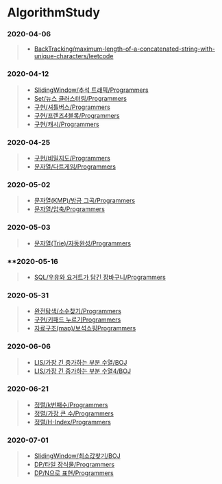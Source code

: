 # AlgorithmStudy
 ###  **2020-04-06** 
>* [BackTracking/maximum-length-of-a-concatenated-string-with-unique-characters/leetcode](https://leetcode.com/problems/maximum-length-of-a-concatenated-string-with-unique-characters/ "maximum-length-of-a-concatenated-string-with-unique-characters/leetcode link")

 ###  **2020-04-12** 
>* [SlidingWindow/추석 트래픽/Programmers](https://programmers.co.kr/learn/courses/30/lessons/17677 "추석 트래픽/Programmers link")
>* [Set/뉴스 클러스터링/Programmers](https://programmers.co.kr/learn/courses/30/lessons/17677 "뉴스 클러스터링/Programmers link")
>* [구현/셔틀버스/Programmers](https://programmers.co.kr/learn/courses/30/lessons/17678 "셔틀버스/Programmers link")
>* [구현/프렌즈4블록/Programmers](https://programmers.co.kr/learn/courses/30/lessons/17679 "프렌즈4블록/Programmers link")
>* [구현/캐시/Programmers](https://programmers.co.kr/learn/courses/30/lessons/17680 "캐시/Programmers link")

 ###  **2020-04-25** 
>* [구현/비밀지도/Programmers](https://programmers.co.kr/learn/courses/30/lessons/17681 "비밀지도/Programmers link")
>* [문자열/다트게임/Programmers](https://programmers.co.kr/learn/courses/30/lessons/17682 "다트게임/Programmers link")

 ###  **2020-05-02** 
>* [문자열(KMP)/방금 그곡/Programmers](https://programmers.co.kr/learn/courses/30/lessons/17683 "방금 그곡/Programmers link")
>* [문자열/압축/Programmers](https://programmers.co.kr/learn/courses/30/lessons/17684 "압축/Programmers link")

 ###  **2020-05-03** 
>* [문자열(Trie)/자동완성/Programmers](https://programmers.co.kr/learn/courses/30/lessons/17685 "자동완성/Programmers link")

 ###  **2020-05-16 
>* [SQL/우유와 요거트가 담긴 장바구니/Programmers](https://programmers.co.kr/learn/courses/30/lessons/62284 "우유와 요거트가 담긴 장바구니/Programmers link")

 ###  **2020-05-31**  
>* [완전탐색/소수찾기/Programmers](https://programmers.co.kr/learn/courses/30/lessons/42839 "소수찾기/Programmers link")
>* [구현/키패드 누르기Programmers](https://programmers.co.kr/learn/courses/30/lessons/67256 "키패드 누르기Programmers link")
>* [자료구조(map)/보석쇼핑Programmers](https://programmers.co.kr/learn/courses/30/lessons/67258 "보석쇼핑Programmers link")

 ###  **2020-06-06**  
>* [LIS/가장 긴 증가하는 부분 수열/BOJ](https://www.acmicpc.net/problem/11053 "가장 긴 증가하는 부분 수열/BOJ link") 
>* [LIS/가장 긴 증가하는 부분 수열4/BOJ](https://www.acmicpc.net/problem/14002 "가장 긴 증가하는 부분 수열4/BOJ link")

 ###  **2020-06-21**  
>* [정렬/k번째수/Programmers](https://programmers.co.kr/learn/courses/30/lessons/42748 "k번째수/Programmers link")
>* [정렬/가장 큰 수/Programmers](https://programmers.co.kr/learn/courses/30/lessons/42746 "가장 큰 수/Programmers link")
>* [정렬/H-Index/Programmers](https://programmers.co.kr/learn/courses/30/lessons/42747 "H-Index/Programmers link")

 ###  **2020-07-01**  
>* [SlidingWindow/최소값찾기/BOJ](https://www.acmicpc.net/problem/11003 "최소값찾기/BOJ link") 
>* [DP/타일 장식물/Programmers](https://programmers.co.kr/learn/courses/30/lessons/43104 "타일 장식물/Programmers link") 
>* [DP/N으로 표현/Programmers](https://programmers.co.kr/learn/courses/30/lessons/42895 "N으로 표현/Programmers link")


